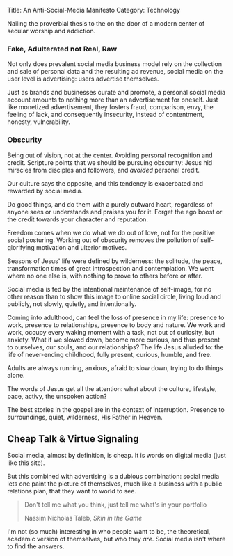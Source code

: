 Title: An Anti-Social-Media Manifesto
Category: Technology


Nailing the proverbial thesis to the on the door of a modern center of secular worship and addiction.

### Fake, Adulterated not Real, Raw

Not only does prevalent social media business model rely on the collection and sale of personal data and the resulting ad revenue, social media on the user level is advertising: users advertise themselves. 

Just as brands and businesses curate and promote, a personal social media account amounts to nothing more than an advertisement for oneself. Just like monetized advertisement, they fosters fraud, comparison, envy, the feeling of lack, and consequently insecurity, instead of contentment, honesty, vulnerability.
 


### Obscurity

Being out of vision, not at the center. Avoiding personal recognition and credit. Scripture points that we should be pursuing obscurity: Jesus hid miracles from disciples and followers, and _avoided_ personal credit. 

 Our culture says the opposite, and this tendency is exacerbated and rewarded by social media.
 
Do good things, and do them with a purely outward heart, regardless of anyone sees or understands and praises you for it. Forget the ego boost or the credit towards your character and reputation.

Freedom comes when we do what we do out of love, not for the positive social posturing. Working out of obscurity removes the pollution of self-glorifying motivation and ulterior motives.

Seasons of Jesus' life were defined by wilderness: the solitude, the peace, transformation times of great introspection and contemplation. We went where no one else is, with nothing to prove to others before or after. 

Social media is fed by the intentional maintenance of self-image, for no other reason than to show this image to online social circle, living loud and publicly, not slowly, quietly, and intentionally. 



Coming into adulthood, can feel the loss of presence in my life: presence to work, presence to relationships, presence to body and nature. We work and work, occupy every waking moment with a task, not out of curiosity, but anxiety. What if we slowed down, become more curious, and thus present to ourselves, our souls, and our relationships? The life Jesus alluded to: the life of never-ending childhood, fully present, curious, humble, and free. 

Adults are always running, anxious, afraid to slow down, trying to do things alone. 


The words of Jesus get all the attention: what about the culture, lifestyle, pace, activy, the unspoken action?

The best stories in the gospel are in the context of interruption. Presence to surroundings, quiet, wilderness, His Father in Heaven.

## Cheap Talk & Virtue Signaling

Social media, almost by definition, is cheap. It is words on digital media (just like this site). 

But this combined with advertising is a dubious combination: social media lets one paint the picture of themselves, much like a business with a public relations plan, that they want to world to see. 

> Don't tell me what you think, just tell me what's in your portfolio <p class="annotation">Nassim Nicholas Taleb, <em>Skin in the Game</em>

I'm not (so much) interesting in who people want to be, the theoretical, academic version of themselves, but who they _are_. Social media isn't where to find the answers. 



